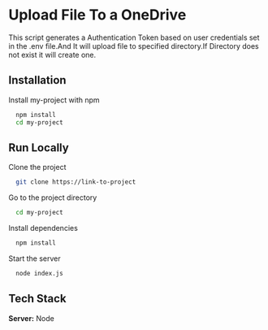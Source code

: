 
# Upload File To a OneDrive 

This script generates a Authentication Token based on user credentials set in the .env file.And It will upload file to specified directory.If Directory does not exist it will create one.
## Installation

Install my-project with npm

```bash
  npm install 
  cd my-project
```
    
## Run Locally

Clone the project

```bash
  git clone https://link-to-project
```

Go to the project directory

```bash
  cd my-project
```

Install dependencies

```bash
  npm install
```

Start the server

```bash
  node index.js
```


## Tech Stack
**Server:** Node

